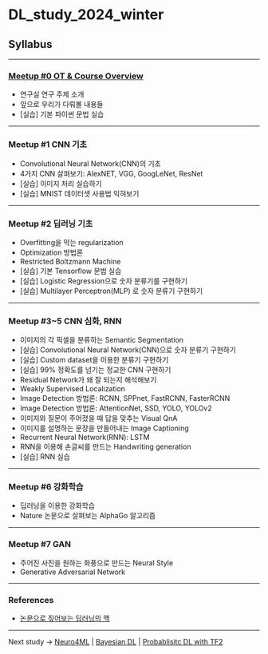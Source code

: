 # DL_study_2024_winter
## Syllabus
---
### [Meetup #0 OT & Course Overview](https://www.youtube.com/watch?v=jfkc8KUy7xk&t=2055s)
- 연구실 연구 주제 소개
- 앞으로 우리가 다뤄볼 내용들
- [실습] 기본 파이썬 문법 실습
---
### Meetup #1 CNN 기초
- Convolutional Neural Network(CNN)의 기초
- 4가지 CNN 살펴보기: AlexNET, VGG, GoogLeNet, ResNet
- [실습] 이미지 처리 실습하기
- [실습] MNIST 데이터셋 사용법 익혀보기
---
### Meetup #2 딥러닝 기초
- Overfitting을 막는 regularization
- Optimization 방법론
- Restricted Boltzmann Machine
- [실습] 기본 Tensorflow 문법 실습
- [실습] Logistic Regression으로 숫자 분류기를 구현하기
- [실습] Multilayer Perceptron(MLP) 로 숫자 분류기 구현하기
---
### Meetup #3~5 CNN 심화, RNN
- 이미지의 각 픽셀을 분류하는 Semantic Segmentation
- [실습] Convolutional Neural Network(CNN)으로 숫자 분류기 구현하기
- [실습] Custom dataset을 이용한 분류기 구현하기
- [실습] 99% 정확도를 넘기는 정교한 CNN 구현하기
- Residual Network가 왜 잘 되는지 해석해보기
- Weakly Supervised Localization
- Image Detection 방법론: RCNN, SPPnet, FastRCNN, FasterRCNN
- Image Detection 방법론: AttentionNet, SSD, YOLO, YOLOv2
- 이미지와 질문이 주어졌을 때 답을 맞추는 Visual QnA
- 이미지를 설명하는 문장을 만들어내는 Image Captioning
- Recurrent Neural Network(RNN): LSTM
- RNN을 이용해 손글씨를 만드는 Handwriting generation
- [실습] RNN 실습
---
### Meetup #6 강화학습
- 딥러닝을 이용한 강화학습
- Nature 논문으로 살펴보는 AlphaGo 알고리즘
---
### Meetup #7 GAN
- 주어진 사진을 원하는 화풍으로 만드는 Neural Style
- Generative Adversarial Network
---
### References
- [논문으로 짚어보는 딥러닝의 맥](https://www.edwith.org/deeplearningchoi/joinLectures/10979)
---
Next study -> 
[Neuro4ML](https://www.youtube.com/playlist?list=PL09WqqDbQWHErc8xOyWdKpNEk78Jjk0EL) |
[Bayesian DL](https://www.edwith.org/bayesiandeeplearning)
|
[Probablisitc DL with TF2](https://www.coursera.org/learn/probabilistic-deep-learning-with-tensorflow2/home/welcome)
